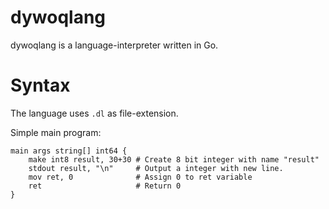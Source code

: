# dywoqlang

dywoqlang is a language-interpreter written in Go.

# Syntax

The language uses `.dl` as file-extension.

Simple main program:
```dl
main args string[] int64 {
	make int8 result, 30+30 # Create 8 bit integer with name "result"
	stdout result, "\n"     # Output a integer with new line.
	mov ret, 0              # Assign 0 to ret variable
	ret                     # Return 0
}
```
